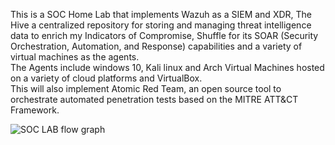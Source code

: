 This is a SOC Home Lab that implements Wazuh as a SIEM and XDR, The Hive a centralized repository for storing and managing threat intelligence data to enrich my Indicators of Compromise, Shuffle for its SOAR (Security Orchestration, Automation, and Response) capabilities and a variety of virtual machines as the agents.<br>
The Agents include windows 10, Kali linux and Arch Virtual Machines hosted on a variety of cloud platforms and VirtualBox.<br>This will also implement Atomic Red Team, an open source tool to orchestrate automated penetration tests based on the MITRE ATT&CT Framework.

![SOC LAB flow graph](https://github.com/4nemfreddo/Security-Operation-Center-Home-Lab-Demo/assets/143846260/6754e637-c9c0-4b55-91d4-ccb4f25a3d1a)
